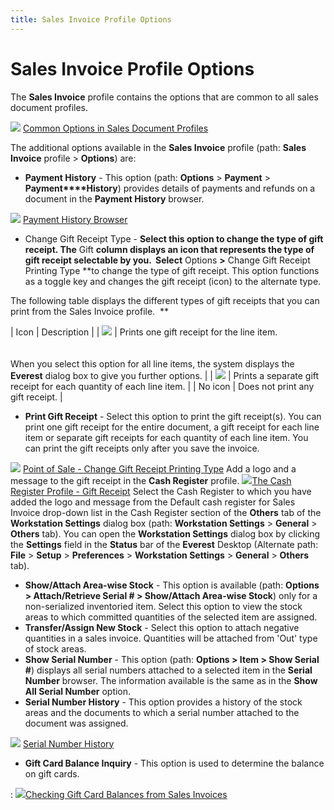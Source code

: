 ```yaml
---
title: Sales Invoice Profile Options
---
```


# Sales Invoice Profile Options


The **Sales Invoice** profile contains  the options that are common to all sales document profiles.


![]({{site.sp_baseurl}}/img/lens.gif) [Common  Options in Sales Document Profiles]({{site.sp_baseurl}}/sales-docs/docs-profile/options/common_options_in_all_sales_documents_content.html)


The additional options available in the **Sales 
 Invoice** profile (path: **Sales Invoice** profile > **Options**) are:

- **Payment 
 History** - This option (path: **Options**  > **Payment** > **Payment****History**) provides details of payments  and refunds on a document in the **Payment 
 History** browser.



![]({{site.sp_baseurl}}/img/lens.gif) [Payment  History Browser]({{site.sp_baseurl}}/sales-docs/sales-orders/so-proc/pmts-refunds/payment-history/payment_history.html)

- Change Gift Receipt Type - **Select 
 this option to change the type of gift receipt. The** Gift **column displays an icon that represents the type of gift receipt selectable 
 by you. &nbsp;Select** Options **&gt;** Change Gift  Receipt Printing Type **to change the 
 type of gift receipt. This option functions as a toggle key and changes 
 the gift receipt (icon) to the alternate type. 

The following table displays the different types of gift receipts that 
 you can print from the Sales Invoice profile.
&nbsp;**


| Icon | Description |
| ![]({{site.sp_baseurl}}/img/gift_receipt_icon_sal.gif) | Prints one gift receipt for the line item.<br/><br/><br/>When you select this option for all line items,  the system displays the **Everest**  dialog box to give you further options. |
| ![]({{site.sp_baseurl}}/img/multi_gifts_icon_sal.gif) | Prints a separate gift receipt for each quantity  of each line item. |
| No icon | Does not print any gift receipt. |


- **Print 
 Gift Receipt** - Select this option to print the gift receipt(s).  You can print one gift receipt for the entire document, a gift receipt  for each line item or separate gift receipts for each quantity of each  line item. You can print the gift receipts only after you save the invoice.

![]({{site.sp_baseurl}}/img/lens.gif) [Point  of Sale - Change Gift Receipt Printing Type]({{site.pos_chm}}/pos-trans/create-pos-doc/pos-si-profile/options/change_gift_receipt_printing_type_pos_option_pos.html)
Add a logo and a message to the gift receipt in the **Cash 
 Register** profile.
![]({{site.sp_baseurl}}/img/lens.gif)[The  Cash Register Profile - Gift Receipt]({{site.pos_chm}}/pos-setup/cash-registers/setup/profile/the_cash_register_profile_gift_receipt_tab_pos.html)
Select the Cash Register to which you have added the logo and message  from the Default cash register for Sales Invoice drop-down list in the  Cash Register section of the **Others**  tab of the **Workstation Settings**  dialog box (path: **Workstation Settings**  > **General** > **Others**  tab). You can open the **Workstation Settings**  dialog box by clicking the **Settings**  field in the **Status** bar of the  **Everest** Desktop (Alternate path:  **File** > **Setup**  > **Preferences** > **Workstation 
 Settings** > **General** >  **Others** tab).
- **Show/Attach 
 Area-wise Stock** - This option is available (path: **Options 
 &gt; Attach/Retrieve Serial # &gt; Show/Attach Area-wise Stock**)  only for a non-serialized inventoried item. Select this option to view  the stock areas to which committed quantities of the selected item are  assigned.
- **Transfer/Assign 
 New Stock** - Select this option to attach negative quantities in  a sales invoice. Quantities will be attached from 'Out' type of stock  areas.
- **Show 
 Serial Number** - This option (path: **Options 
 &gt; Item &gt; Show Serial #**) displays all serial numbers attached  to a selected item in the **Serial Number** browser. The information available is the same as in the **Show All Serial Number** option.
- **Serial 
 Number History** - This option provides a history of the stock areas  and the documents to which a serial number attached to the document was  assigned.



![]({{site.sp_baseurl}}/img/lens.gif) [Serial  Number History]({{site.sp_baseurl}}/sales-docs/sales-orders/so-proc/cmt-items/enter-cmt-qty/serial_number_history.html)

- **Gift 
 Card Balance Inquiry** - This option is used to determine the balance  on gift cards.

: ![]({{site.sp_baseurl}}/img/lens.gif)[Checking  Gift Card Balances from Sales Invoices]({{site.sp_baseurl}}/misc/checking_gift_card_balances_from_sales_invoices_profile_options_sal.html)
